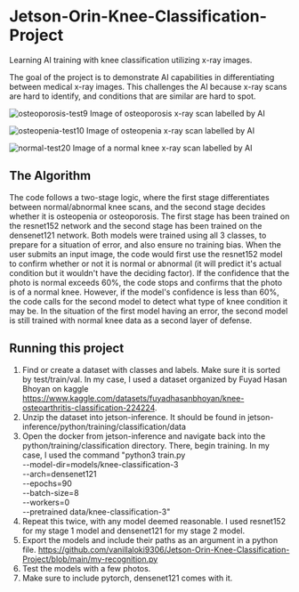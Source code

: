 # Jetson-Orin-Knee-Classification-Project
Learning AI training with knee classification utilizing x-ray images.

The goal of the project is to demonstrate AI capabilities in differentiating between medical x-ray images. This challenges the AI because x-ray scans are hard to identify, and conditions that are similar are hard to spot.

![osteoporosis-test9](https://github.com/user-attachments/assets/c24888f9-10aa-41fe-9af0-b793e2ea6cf3)
Image of osteoporosis x-ray scan  labelled by AI

![osteopenia-test10](https://github.com/user-attachments/assets/4f5eb501-3b46-4982-801f-09f3ae51d5d7)
Image of osteopenia x-ray scan labelled by AI

![normal-test20](https://github.com/user-attachments/assets/b4792bbb-dfd4-4527-af77-033d84460cb7)
Image of a normal knee x-ray scan labelled by AI


## The Algorithm

The code follows a two-stage logic, where the first stage differentiates between normal/abnormal knee scans, and the second stage decides whether it is osteopenia or osteoporosis. The first stage has been trained on the resnet152 network and the second stage has been trained on the densenet121 network. Both models were trained using all 3 classes, to prepare for a situation of error, and also ensure no training bias. When the user submits an input image, the code would first use the resnet152 model to confirm whether or not it is normal or abnormal (it will predict it's actual condition but it wouldn't have the deciding factor). If the confidence that the photo is normal exceeds 60%, the code stops and confirms that the photo is of a normal knee. However, if the model's confidence is less than 60%, the code calls for the second model to detect what type of knee condition it may be. In the situation of the first model having an error, the second model is still trained with normal knee data as a second layer of defense. 
## Running this project

1. Find or create a dataset with classes and labels. Make sure it is sorted by test/train/val. In my case, I used a dataset organized by Fuyad Hasan Bhoyan on kaggle https://www.kaggle.com/datasets/fuyadhasanbhoyan/knee-osteoarthritis-classification-224224.
2. Unzip the dataset into jetson-inference. It should be found in jetson-inference/python/training/classification/data
3. Open the docker from jetson-inference and navigate back into the python/training/classification directory. There, begin training. In my case, I used the command 
"python3 train.py \
  --model-dir=models/knee-classification-3 \
  --arch=densenet121 \
  --epochs=90 \
  --batch-size=8 \
  --workers=0 \
  --pretrained data/knee-classification-3"
4. Repeat this twice, with any model deemed reasonable. I used resnet152 for my stage 1 model and densenet121 for my stage 2 model.
5. Export the models and include their paths as an argument in a python file.
  https://github.com/vanillaloki9306/Jetson-Orin-Knee-Classification-Project/blob/main/my-recognition.py
7. Test the models with a few photos.
8. Make sure to include pytorch, densenet121 comes with it.



